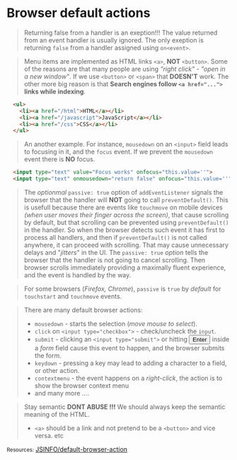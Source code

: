 # Browser default actions

> Returning false from a handler is an exeption!!! The value returned from an event handler is usually ignored. The only exeption is returning `false` from a handler assigned using `on<event>`.



> Menu items are implemented as HTML links `<a>`, **NOT** `<button>`. Some of the reasons are that many people are using *"right click"* - *"open in a new window"*. If we use `<button>` or `<span>` that **DOESN'T** work. The other more big reason is that **Search engines follow `<a href="...">` links while indexing**. 
```html
  <ul>
    <li><a href="/html">HTML</a></li>
    <li><a href="/javascript">JavaScript</a></li>
    <li><a href="/css">CSS</a></li>
  </ul>
```

> An another example. For instance, `mousedown` on an `<input>` field leads to focusing in it, and the `focus` event. If we prevent the `mousedown` event there is **NO** focus.
```html
  <input type="text" value="Focus works" onfocus="this.value=''">
  <input type="text" onmousedown="return false" onfocus="this.value=''" value="Click me">
```

> The _optionmal_ `passive: true` option of `addEventListener` signals the browser that the handler will **NOT** going to call `preventDefault()`. This is usefull because there are events like `touchmove` on mobile devices _(when user moves their finger across the screen)_, that cause scrolling by default, but that scrolling can be prevented using `preventDefault()` in the handler. So when the browser detects such event it has first to process all handlers, and then if `preventDefault()` is not called anywhere, it can proceed with scrolling. That may cause unnecessary delays and "_jitters_" in the UI. The `passive: true` _option_ tells the browser that the handler is not going to cancel scrolling. Then browser scrolls immediately providing a maximally fluent experience, and the event is handled by the way.

>For some browsers (_Firefox, Chrome_), `passive` is `true` by _default_ for `touchstart` and `touchmove` events.

> There are many default browser actions:
>- `mousedown` - starts the selection (_move mouse to select_).
>- `click` on `<input type="checkbox">` - check/uncheck the `input`.
>- `submit` - clicking an `<input type="submit">` or hitting <input type="submit" value="Enter" onclick="return false"> inside a _form_ field cause this event to happen, and the browser submits the form.
>- `keydown` - pressing a key may lead to adding a character to a field, or other action.
>- `contextmenu` - the event happens on a _right-click_, the action is to show the browser context menu
>- and many more ....

> Stay semantic **DONT ABUSE !!!** 
> We should always keep the semantic meaning of the HTML.
>- `<a>` should be a link and not pretend to be a `<button>` and vice versa. etc


<small>Resources:</small>
[JSINFO/default-browser-action](https://javascript.info/default-browser-action)
